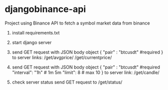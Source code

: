 # djangobinance-api

Project using Binance API to fetch a symbol market data from binance

1. install requirements.txt

2. start django server

3. send GET request with JSON body object 
{
    "pair" : "btcusdt" #required
} to server links:
/get/avgprice/
/get/currentprice/

4. send GET request with JSON body object 
{
    "pair" : "btcusdt" #required
    "interval": "1h"  # 1m 5m
    "limit": 8 # max 10
} to server link:
/get/candle/

5. check server status send GET request to /get/status/